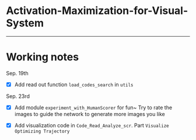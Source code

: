 # Activation-Maximization-for-Visual-System



-------
# Working notes

Sep. 19th

* [X] Add read out function `load_codes_search` in `utils`

Sep. 23rd 

* [X] Add module `experiment_with_HumanScorer` for fun~ Try to rate the images to guide the network to generate more images you like
* [X] Add visualization code in `Code_Read_Analyze_scr`. Part `Visualize Optimizing Trajectory`


